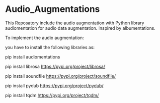# Audio_Augmentations
This Reposatory include the audio augmentation with Python library audiomentation for audio data augmentation. Inspired by albumentations. 

To implement the audio augmentation:

you have to install the following libraries as:

pip install audiomentations

pip install librosa
https://pypi.org/project/librosa/

pip install soundfile
https://pypi.org/project/soundfile/

pip install pydub
https://pypi.org/project/pydub/

pip install tqdm
https://pypi.org/project/tqdm/
